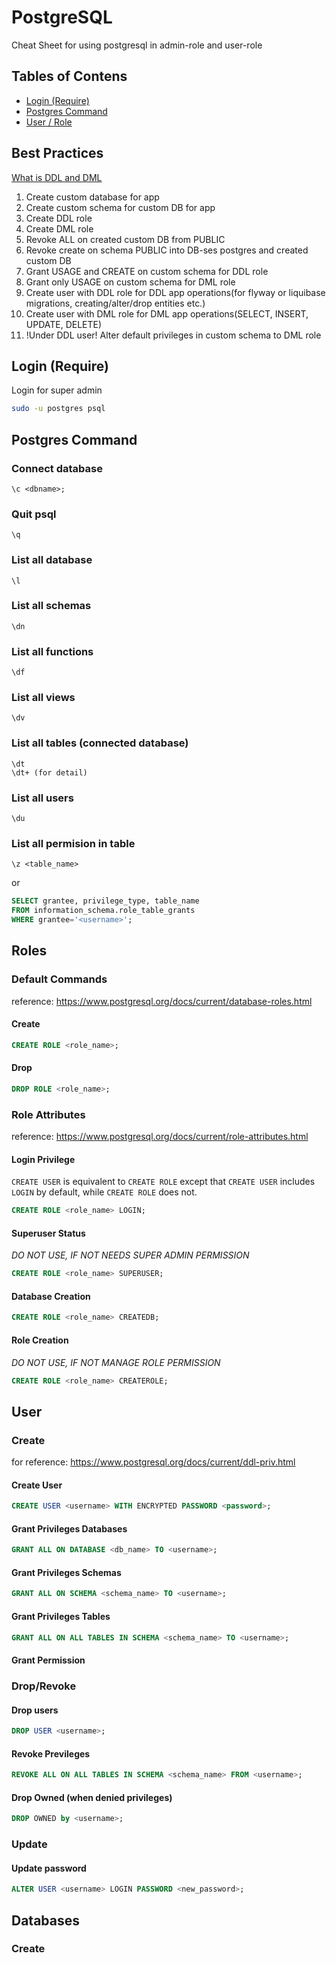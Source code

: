 # PostgreSQL
Cheat Sheet for using postgresql in admin-role and user-role

<!-- TOC start (generated with https://github.com/derlin/bitdowntoc) -->
## Tables of Contens
- [Login (Require)](#login-require)
- [Postgres Command](#postgres-command)
- [User / Role](#user--role)
<!-- TOC end -->

## Best Practices
[What is DDL and DML](https://www.geeksforgeeks.org/difference-between-ddl-and-dml-in-dbms/)
1. Create custom database for app
2. Create custom schema for custom DB for app
3. Create DDL role
4. Create DML role
5. Revoke ALL on created custom DB from PUBLIC
6. Revoke create on schema PUBLIC into DB-ses postgres and created custom DB
7. Grant USAGE and CREATE on custom schema for DDL role
8. Grant only USAGE on custom schema for DML role
9. Create user with DDL role for DDL app operations(for flyway or liquibase migrations, creating/alter/drop entities etc.)
10. Create user with DML role for DML app operations(SELECT, INSERT, UPDATE, DELETE)
11. !Under DDL user! Alter default privileges in custom schema to DML role

## Login (Require)
Login for super admin
```bash
sudo -u postgres psql
```
## Postgres Command
### Connect database
```psql
\c <dbname>;
```
### Quit psql
```psql
\q
```
### List all database
```psql
\l
```
### List all schemas
```psql
\dn
```
### List all functions
```psql
\df
```
### List all views
```psql
\dv
```
### List all tables (connected database)
```psql
\dt
\dt+ (for detail)
```
### List all users
```psql
\du
```
### List all permision in table
```psql
\z <table_name>
```
or
```SQL
SELECT grantee, privilege_type, table_name
FROM information_schema.role_table_grants
WHERE grantee='<username>';
```
## Roles
### Default Commands
reference: https://www.postgresql.org/docs/current/database-roles.html
#### Create
```SQL
CREATE ROLE <role_name>;
```
#### Drop
```SQL
DROP ROLE <role_name>;
```
### Role Attributes
reference: https://www.postgresql.org/docs/current/role-attributes.html
#### Login Privilege
`CREATE USER` is equivalent to `CREATE ROLE` except that `CREATE USER` includes `LOGIN` by default, while `CREATE ROLE` does not.
```SQL
CREATE ROLE <role_name> LOGIN;
```
#### Superuser Status
*DO NOT USE, IF NOT NEEDS SUPER ADMIN PERMISSION*
```SQL
CREATE ROLE <role_name> SUPERUSER;
```
#### Database Creation
```SQL
CREATE ROLE <role_name> CREATEDB;
```
#### Role Creation
*DO NOT USE, IF NOT MANAGE ROLE PERMISSION*
```SQL
CREATE ROLE <role_name> CREATEROLE;
```

## User
### Create
for reference: https://www.postgresql.org/docs/current/ddl-priv.html
#### Create User
```SQL
CREATE USER <username> WITH ENCRYPTED PASSWORD <password>;
```
#### Grant Privileges Databases
```SQL
GRANT ALL ON DATABASE <db_name> TO <username>;
```
#### Grant Privileges Schemas
```SQL
GRANT ALL ON SCHEMA <schema_name> TO <username>;
```
#### Grant Privileges Tables
```SQL
GRANT ALL ON ALL TABLES IN SCHEMA <schema_name> TO <username>;
```
#### Grant Permission

### Drop/Revoke
#### Drop users
```SQL
DROP USER <username>;
```
#### Revoke Previleges
```SQL
REVOKE ALL ON ALL TABLES IN SCHEMA <schema_name> FROM <username>;
```
#### Drop Owned (when denied privileges)
```SQL
DROP OWNED by <username>;
```
### Update
#### Update password
```SQL
ALTER USER <username> LOGIN PASSWORD <new_password>;
```


## Databases
### Create
